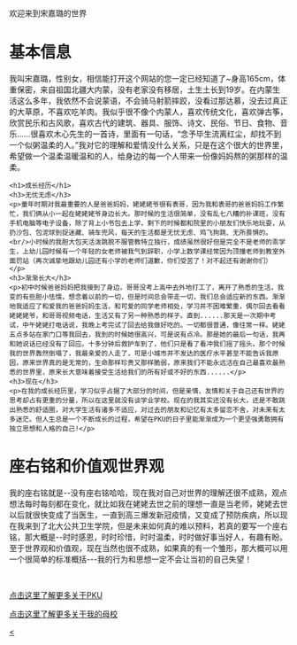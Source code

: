 <html>
  <head>欢迎来到宋嘉璐的世界</head>
  <body>
    <h1>基本信息</h1>
    <p>我叫宋嘉璐，性别女，相信能打开这个网站的您一定已经知道了~身高165cm，体重保密，来自祖国北疆大内蒙，没有老家没有移居，土生土长到19岁。在内蒙生活这么多年，我依然不会说蒙语，不会骑马射箭摔跤，没看过那达慕，没去过真正的大草原，不喜欢吃羊肉。我似乎很不像个内蒙人，喜欢传统文化，喜欢弹古筝，欣赏民乐和古风歌，喜欢古代的建筑、器具、服饰、诗文、民俗、节日、食物、音乐......很喜欢木心先生的一首诗，里面有一句话，“念予毕生流离红尘，却找不到一个似粥温柔的人。”我对它的理解和爱情没什么关系，只是在这个很大的世界里，希望做一个温柔温暖温和的人，给身边的每一个人带来一份像妈妈熬的粥那样的温柔。</p>
    
    
    <h1>成长经历</h1>
    <h3>无忧无虑</h3>
    <p>童年时期对我最重要的人是爸爸妈妈，姥姥姥爷很有表哥，因为我和表哥的爸爸妈妈工作繁忙，我们俩从小一起在姥姥姥爷身边长大。那时候的生活很简单，没有乱七八糟的补课班，没有手机电脑等电子设备，除了背上小书包去上学，剩下的时候都和院里的小朋友们快乐地玩耍，从扔沙包、包泥球到捉迷藏、骑车兜风，每天的生活都是无忧无虑、鸡飞狗跳、无所畏惧的。<br/>小时候的我胆大包天活泼跳脱不服管教特立独行，成绩虽然很好但是完全不是老师的乖学生，上幼儿园时候有一个年轻的女老师被我气到辞职，小学上数学课经常因为顶撞老师到教室外面罚站（再次诚挚地跟幼儿园还有小学的老师们道歉，你们受苦了！对不起还有谢谢你们）</p>
    <h3>渐渐长大</h3>
    <p>初中时候爸爸妈妈把我接到了身边，哥哥没考上高中去外地打工了，离开了熟悉的生活，我变的有些胆小怯懦，想念着以前的一切，但是时间总会带走一切，我们总会适应新的东西。渐渐地我适应了和爱我的爸爸妈妈生活，和可爱的同学老师相处，学习并不困难繁重，偶尔回去看看姥姥姥爷，和哥哥视频电话，生活又有了另一种熟悉的样子。直到......那天是一次期中考试，中午姥姥打电话说，我晚上考完试了回去给我做好吃的。一切都很普通，像往常一样。姥姥五点多站在家门口等我回去，我到的时候她很高兴，可是说有点冷。那是她的最后一句话，我再和她说话已经没有了回应。十多分钟后救护车到了，他们只是看了看冲我们摇了摇头。那个时候我的世界轰然倒塌了，我最亲爱的人走了，可是小城市并不发达的医疗水平甚至不能告诉我原因，原来世界真的是无常的，生命那样珍贵又那样脆弱，原来我们不能永远活在自己最喜欢最熟悉的世界里，原来长大意味着接受生活给我们的所有好或不好的东西......</p>
    <h3>现在</h3>
    <p>在我的成长经历里，学习似乎占据了大部分的时间，但是亲情、友情和关于自己还有世界的思考却占有更重的分量，所以在这里就没有谈学业学校。现在的我其实还没有长大，还是不敢跳出熟悉的舒适圈，对大学生活有诸多不适应，对过去的朋友和记忆有太多留恋不舍，对未来有太多迷茫。但人生总是一个不断成长的过程，希望在PKU的日子里能渐渐成为一个更坚强勇敢拥有独立思想和人格的自己!</p>
    
  <h1>座右铭和价值观世界观</h1>
  <p>我的座右铭就是--没有座右铭哈哈，现在我对自己对世界的理解还很不成熟，观点想法每时每刻都在变化，就比如我在姥姥去世之前的理想一直是当老师，姥姥去世以后就很快变成了当医生，一直到高三爆发新冠疫情，又变成了预防疾病，所以现在我来到了北大公共卫生学院，但是未来如何真的难以预料，若真的要写一个座右铭，那大概是--时时感恩，时时珍惜，时时温柔，时时做好事当好人，有趣有盼。至于世界观和价值观，现在当然也很不成熟，如果真的有一个雏形，那大概可以用一个很简单的标准概括---我的行为和思想一定不会让当初的自己失望！</p>
  
 
 
 
 <br/>
 
 <a href="https://www.pku.edu.cn/"><p>点击这里了解更多关于PKU</p>
  
  
 <a href="https://baike.baidu.com/item/%E5%8C%85%E5%A4%B4%E5%B8%82%E7%AC%AC%E4%B9%9D%E4%B8%AD%E5%AD%A6/7663420?fr=aladdin">
  <p>点击这里了解更多关于我的母校</p>
  
  
  
  
  <

